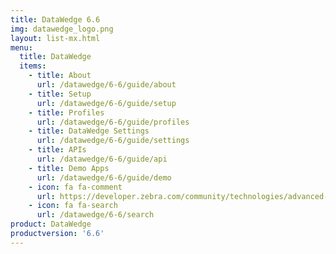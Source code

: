 ```yaml
---
title: DataWedge 6.6
img: datawedge_logo.png
layout: list-mx.html
menu:
  title: DataWedge
  items:
    - title: About
      url: /datawedge/6-6/guide/about
    - title: Setup
      url: /datawedge/6-6/guide/setup
    - title: Profiles
      url: /datawedge/6-6/guide/profiles
    - title: DataWedge Settings
      url: /datawedge/6-6/guide/settings
    - title: APIs
      url: /datawedge/6-6/guide/api
    - title: Demo Apps
      url: /datawedge/6-6/guide/demo
    - icon: fa fa-comment
      url: https://developer.zebra.com/community/technologies/advanced-data-capture
    - icon: fa fa-search
      url: /datawedge/6-6/search
product: DataWedge
productversion: '6.6'
---
```

